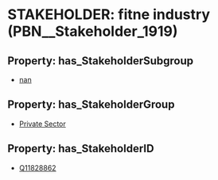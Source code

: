 # STAKEHOLDER: __fitne industry__ (PBN__Stakeholder_1919)

## Property: has_StakeholderSubgroup

* [nan](PBN__StakeholderSubgroup_7)

## Property: has_StakeholderGroup

* [Private Sector](PBN__StakeholderGroup_5)

## Property: has_StakeholderID

* [Q11828862](Q11828862)

